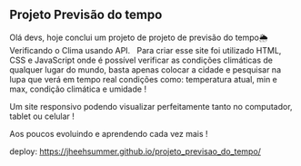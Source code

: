 <h2>Projeto Previsão do tempo</h2>

Olá devs, hoje conclui um projeto de projeto de previsão do tempo🌦️ 
Verificando o Clima usando API.   Para criar esse site foi utilizado HTML, CSS e JavaScript onde é possível verificar as condições climáticas de qualquer lugar do mundo, basta apenas colocar a cidade e pesquisar na lupa que verá em tempo real condições como: temperatura atual, min e max, condição climática e umidade !

Um site responsivo podendo visualizar perfeitamente tanto no computador, tablet ou celular !

Aos poucos evoluindo e aprendendo cada vez mais !


deploy: https://jheehsummer.github.io/projeto_previsao_do_tempo/

